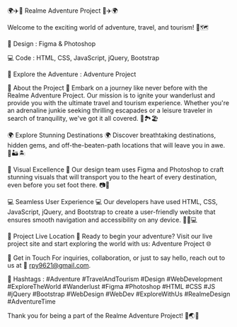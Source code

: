 
🌍✈️🌟 Realme Adventure Project 🌟✈️🌍

Welcome to the exciting world of adventure, travel, and tourism! 🌄🗺️

🎨 Design : Figma & Photoshop

💻 Code : HTML, CSS, JavaScript, jQuery, Bootstrap

🚀 Explore the Adventure : Adventure Project

🌟 About the Project 🌟 Embark on a journey like never before with the Realme Adventure Project. Our mission is to ignite your wanderlust and provide you with the ultimate travel and tourism experience. Whether you're an adrenaline junkie seeking thrilling escapades or a leisure traveler in search of tranquility, we've got it all covered. 🌄🏞️🏖️

🌍 Explore Stunning Destinations 🌍 Discover breathtaking destinations, hidden gems, and off-the-beaten-path locations that will leave you in awe. 🌅🏜️🏝️

📸 Visual Excellence 📸 Our design team uses Figma and Photoshop to craft stunning visuals that will transport you to the heart of every destination, even before you set foot there. 📷🎨

💻 Seamless User Experience 💻 Our developers have used HTML, CSS, JavaScript, jQuery, and Bootstrap to create a user-friendly website that ensures smooth navigation and accessibility on any device. 💼📱💻

🌟 Project Live Location 🌟 Ready to begin your adventure? Visit our live project site and start exploring the world with us: Adventure Project 🌐

📧 Get in Touch For inquiries, collaboration, or just to say hello, reach out to us at 📩 rpy9621@gmail.com.

📌 Hashtags : #Adventure #TravelAndTourism #Design #WebDevelopment #ExploreTheWorld #Wanderlust #Figma #Photoshop #HTML #CSS #JS #jQuery #Bootstrap #WebDesign #WebDev #ExploreWithUs #RealmeDesign #AdventureTime

Thank you for being a part of the Realme Adventure Project! 🙌🌏✨
